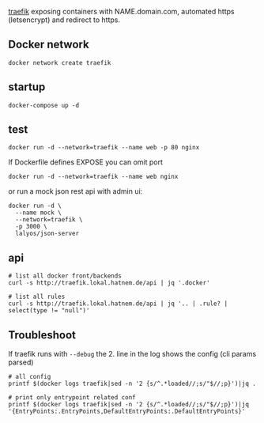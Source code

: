 [traefik](traefik.io) exposing containers with NAME.domain.com, automated https (letsencrypt) and redirect to https.

## Docker network

```
docker network create traefik
```

## startup

```
docker-compose up -d
```

## test 

```
docker run -d --network=traefik --name web -p 80 nginx
```

If Dockerfile defines EXPOSE you can omit port
```
docker run -d --network=traefik --name web nginx
```

or run a mock json rest api with admin ui:

```
docker run -d \
  --name mock \
  --network=traefik \
  -p 3000 \
  lalyos/json-server
```

## api

```
# list all docker front/backends
curl -s http://traefik.lokal.hatnem.de/api | jq '.docker'

# list all rules
curl -s http://traefik.lokal.hatnem.de/api | jq '.. | .rule? | select(type != "null")'
```

## Troubleshoot

If traefik runs with `--debug` the 2. line in the log shows the config (cli params parsed)
```
# all config
printf $(docker logs traefik|sed -n '2 {s/^.*loaded//;s/"$//;p}')|jq .

# print only entrypoint related conf
printf $(docker logs traefik|sed -n '2 {s/^.*loaded//;s/"$//;p}')|jq '{EntryPoints:.EntryPoints,DefaultEntryPoints:.DefaultEntryPoints}'
```

